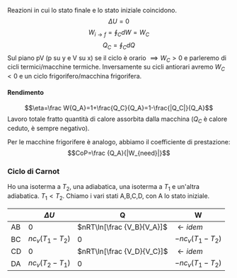 Reazioni in cui lo stato finale e lo stato iniziale coincidono.
$$\Delta U=0$$
$$W_{i\to f}=\oint_C dW =W_C$$
$$Q_C=\oint_CdQ$$
Sul piano pV (p su y e V su x) se il ciclo è orario $\implies W_C>0$ e parleremo di cicli termici/macchine termiche. Inversamente su cicli antiorari avremo $W_C<0$ e un ciclo frigorifero/macchina frigorifera.

#### Rendimento
$$\eta=\frac W{Q_A}=1+\frac{Q_C}{Q_A}=1-\frac{|Q_C|}{Q_A}$$
Lavoro totale fratto quantità di calore assorbita dalla macchina ($Q_C$ è calore ceduto, è sempre negativo).

Per le macchine frigorifere è analogo, abbiamo il coefficiente di prestazione:
$$CoP=\frac {Q_A}{|W_{need}|}$$
### Ciclo di Carnot
Ho una isoterma a $T_2$, una adiabatica, una isoterma a $T_1$ e un'altra adiabatica. $T_1<T_2$.
Chiamo i vari stati A,B,C,D, con A lo stato iniziale.

|     | $\Delta U$      | Q                          | W                 |
| --- | --------------- | -------------------------- | ----------------- |
| AB  | 0               | $nRT\ln[\frac {V_B}{V_A}]$ | $\leftarrow idem$ |
| BC  | $nc_v(T_1-T_2)$ | 0                          | $-nc_v(T_1-T_2)$  |
| CD  | 0               | $nRT\ln[\frac {V_D}{V_C}]$ | $\leftarrow idem$ |
| DA  | $nc_v(T_2-T_1)$ | 0                          | $-nc_v(T_1-T_2)$  |

